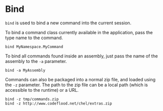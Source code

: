 # Bind #

`bind` is used to bind a new command into the current session.

To bind a command class currently available in the application, pass the type name to the command.

    bind MyNamespace.MyCommand

To bind all commands found inside an assembly, just pass the name of the assembly to the `-a` parameter.

    bind -a MyAssembly

Commands can also be packaged into a normal zip file, and loaded using the `-z` parameter. The path to the zip file can be a local path (which is accessible to the runtime) or a URL.

    bind -z tmp/commands.zip
    bind -z http://www.codeflood.net/chel/extras.zip
